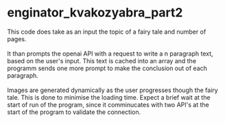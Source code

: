 # enginator_kvakozyabra_part2
<p>This code does take as an input the topic of a fairy tale and number of pages.<br><br>It than prompts the openai API with a request to write a n paragraph text, based on the user's input. This text is cached into an array and the programm sends one more prompt to make the conclusion out of each paragraph. <br><br> Images are generated dynamically as the user progresses though the fairy tale. This is done to minimise the loading time.
Expect a brief wait at the start of run of the program, since it comminucates with two API's at the start of the program to validate the connection.
